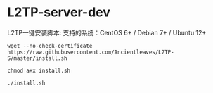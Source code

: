 # L2TP-server-dev
L2TP一键安装脚本:
支持的系统：CentOS 6+ / Debian 7+ / Ubuntu 12+  

```
wget --no-check-certificate https://raw.githubusercontent.com/Ancientleaves/L2TP-S/master/install.sh
```
```
chmod a+x install.sh
```
```
./install.sh
```

